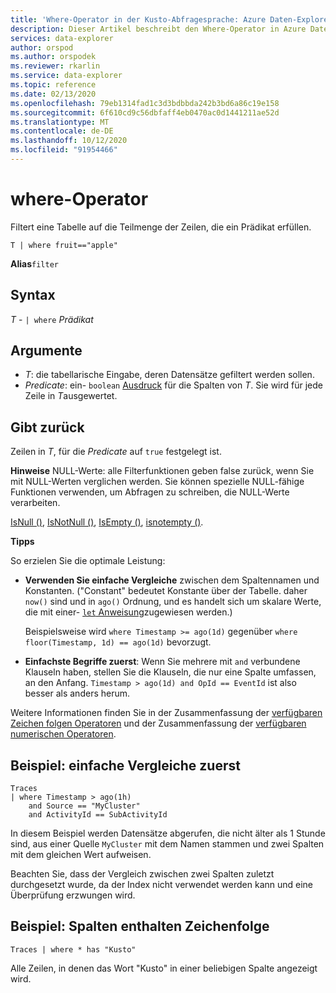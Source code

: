 ```yaml
---
title: 'Where-Operator in der Kusto-Abfragesprache: Azure Daten-Explorer'
description: Dieser Artikel beschreibt den Where-Operator in Azure Daten-Explorer.
services: data-explorer
author: orspod
ms.author: orspodek
ms.reviewer: rkarlin
ms.service: data-explorer
ms.topic: reference
ms.date: 02/13/2020
ms.openlocfilehash: 79eb1314fad1c3d3bdbbda242b3bd6a86c19e158
ms.sourcegitcommit: 6f610cd9c56dbfaff4eb0470ac0d1441211ae52d
ms.translationtype: MT
ms.contentlocale: de-DE
ms.lasthandoff: 10/12/2020
ms.locfileid: "91954466"
---
```

# <a name="where-operator"></a>where-Operator

Filtert eine Tabelle auf die Teilmenge der Zeilen, die ein Prädikat erfüllen.

```kusto
T | where fruit=="apple"
```

**Alias**`filter`

## <a name="syntax"></a>Syntax

*T* - `| where` *Prädikat*

## <a name="arguments"></a>Argumente

* *T*: die tabellarische Eingabe, deren Datensätze gefiltert werden sollen.
* *Predicate*: ein- `boolean` [Ausdruck](./scalar-data-types/bool.md) für die Spalten von *T*. Sie wird für jede Zeile in *T*ausgewertet.

## <a name="returns"></a>Gibt zurück

Zeilen in *T*, für die *Predicate* auf `true` festgelegt ist.

**Hinweise** NULL-Werte: alle Filterfunktionen geben false zurück, wenn Sie mit NULL-Werten verglichen werden. Sie können spezielle NULL-fähige Funktionen verwenden, um Abfragen zu schreiben, die NULL-Werte verarbeiten.

[IsNull ()](./isnullfunction.md), [IsNotNull ()](./isnotnullfunction.md), [IsEmpty ()](./isemptyfunction.md), [isnotempty ()](./isnotemptyfunction.md). 

**Tipps**

So erzielen Sie die optimale Leistung:

* **Verwenden Sie einfache Vergleiche** zwischen dem Spaltennamen und Konstanten. ("Constant" bedeutet Konstante über der Tabelle. daher `now()` sind und in `ago()` Ordnung, und es handelt sich um skalare Werte, die mit einer- [ `let` Anweisung](./letstatement.md)zugewiesen werden.)

    Beispielsweise wird `where Timestamp >= ago(1d)` gegenüber `where floor(Timestamp, 1d) == ago(1d)` bevorzugt.

* **Einfachste Begriffe zuerst**: Wenn Sie mehrere mit `and` verbundene Klauseln haben, stellen Sie die Klauseln, die nur eine Spalte umfassen, an den Anfang. `Timestamp > ago(1d) and OpId == EventId` ist also besser als anders herum.

Weitere Informationen finden Sie in der Zusammenfassung der [verfügbaren Zeichen folgen Operatoren](./datatypes-string-operators.md) und der Zusammenfassung der [verfügbaren numerischen Operatoren](./numoperators.md).

## <a name="example-simple-comparisons-first"></a>Beispiel: einfache Vergleiche zuerst

```kusto
Traces
| where Timestamp > ago(1h)
    and Source == "MyCluster"
    and ActivityId == SubActivityId 
```

In diesem Beispiel werden Datensätze abgerufen, die nicht älter als 1 Stunde sind, aus einer Quelle `MyCluster` mit dem Namen stammen und zwei Spalten mit dem gleichen Wert aufweisen. 

Beachten Sie, dass der Vergleich zwischen zwei Spalten zuletzt durchgesetzt wurde, da der Index nicht verwendet werden kann und eine Überprüfung erzwungen wird.

## <a name="example-columns-contain-string"></a>Beispiel: Spalten enthalten Zeichenfolge

```kusto
Traces | where * has "Kusto"
```

Alle Zeilen, in denen das Wort "Kusto" in einer beliebigen Spalte angezeigt wird.
 
